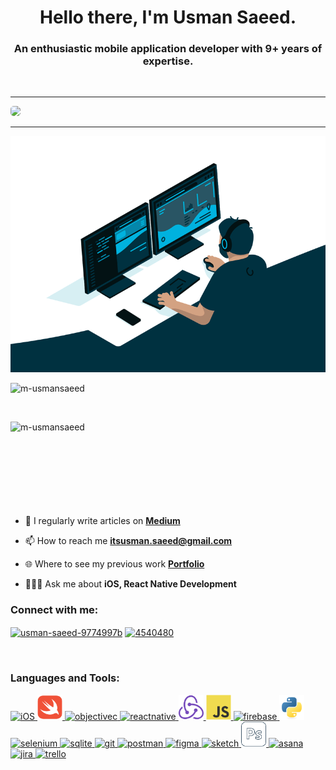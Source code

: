 <body>
<h1 align="center">Hello there, I'm Usman Saeed.</h1>
<h3 align="center">An enthusiastic mobile application developer with 9+ years of expertise.</h3>

<br>

---

<a href="https://alkhidmat.org/appeal/emergency-appeal-palestine-save-lives-in-gaza-today">
	<img src="https://svg-navy.vercel.app/genocide" style="border-radius: 5px;">
</a>
<br>

---

<img src="1.gif" alt="coding" />

<p align="left"> <img src="https://komarev.com/ghpvc/?username=m-usmansaeed&label=Profile%20views&color=0e75b6&style=flat" alt="m-usmansaeed" /> </p>

<br>
<p>
<img align="left" src="https://github-readme-stats.vercel.app/api/top-langs?username=m-usmansaeed&show_icons=true&locale=en&layout=compact" alt="m-usmansaeed" />
</p>
<br>
<br>
<br>
<br>
<br>
<br>
<br>
<br>

- 📝 I regularly write articles on [**Medium**](https://medium.com/@itsusman.saeed)

- 📫 How to reach me [**itsusman.saeed@gmail.com**](mailto:itsusman.saeed@gmail.com) 
- 🌐 Where to see my previous work [**Portfolio**](https://m-usmansaeed.github.io)
- 👨🏻‍💻 Ask me about **iOS, React Native Development**



<h3 align="left">Connect with me:</h3>
<p align="left">
<a href="https://linkedin.com/in/usman-saeed-9774997b" target="blank"><img align="center" src="https://raw.githubusercontent.com/rahuldkjain/github-profile-readme-generator/master/src/images/icons/Social/linked-in-alt.svg" alt="usman-saeed-9774997b" height="30" width="40" /></a>
<a href="https://stackoverflow.com/users/4540480" target="blank"><img align="center" src="https://raw.githubusercontent.com/rahuldkjain/github-profile-readme-generator/master/src/images/icons/Social/stack-overflow.svg" alt="4540480" height="30" width="40" /></a>
</p>

<br>

<h3 align="left">Languages and Tools:</h3>

<p align="left"> 
<a href="https://developer.apple.com/ios/" target="_blank" rel="noreferrer"> 
<img src="https://www.vectorlogo.zone/logos/apple/apple-icon.svg" alt="iOS" width="40" height="40"/> 
</a> 
<a href="https://developer.apple.com/swift/" target="_blank" rel="noreferrer"> 
<img src="https://raw.githubusercontent.com/devicons/devicon/master/icons/swift/swift-original.svg" alt="swift" width="40" height="40"/> 
</a> 
<a href="https://developer.apple.com/library/archive/documentation/Cocoa/Conceptual/ProgrammingWithObjectiveC/Introduction/Introduction.html" target="_blank" rel="noreferrer"> 
<img src="https://www.vectorlogo.zone/logos/apple_objectivec/apple_objectivec-icon.svg" alt="objectivec" width="40" height="40"/> 
</a> 
<a href="https://reactnative.dev/" target="_blank" rel="noreferrer"> 
<img src="https://reactnative.dev/img/header_logo.svg" alt="reactnative" width="40" height="40"/> 
</a> 
<a href="https://redux.js.org" target="_blank" rel="noreferrer"> 
<img src="https://raw.githubusercontent.com/devicons/devicon/master/icons/redux/redux-original.svg" alt="redux" width="40" height="40"/> 
</a> 
<!--<a href="https://nodejs.org" target="_blank" rel="noreferrer"> 
<img src="https://raw.githubusercontent.com/devicons/devicon/master/icons/nodejs/nodejs-original-wordmark.svg" alt="nodejs" width="40" height="40"/> 
</a> 
<a href="https://expressjs.com" target="_blank" rel="noreferrer"> 
<img src="https://raw.githubusercontent.com/devicons/devicon/master/icons/express/express-original-wordmark.svg" alt="express" width="40" height="40"/> 
</a> 
--><a href="https://developer.mozilla.org/en-US/docs/Web/JavaScript" target="_blank" rel="noreferrer"> 
<img src="https://raw.githubusercontent.com/devicons/devicon/master/icons/javascript/javascript-original.svg" alt="javascript" width="40" height="40"/> 
</a> 
<!--<a href="https://www.mongodb.com/" target="_blank" rel="noreferrer"> 
<img src="https://raw.githubusercontent.com/devicons/devicon/master/icons/mongodb/mongodb-original-wordmark.svg" alt="mongodb" width="40" height="40"/> 
</a> 
--><a href="https://firebase.google.com/" target="_blank" rel="noreferrer"> 
<img src="https://www.vectorlogo.zone/logos/firebase/firebase-icon.svg" alt="firebase" width="40" height="40"/> </a> 
<a href="https://www.python.org" target="_blank" rel="noreferrer"> 
<img src="https://raw.githubusercontent.com/devicons/devicon/master/icons/python/python-original.svg" alt="python" width="40" height="40"/> 
</a> 
<a href="https://www.selenium.dev" target="_blank" rel="noreferrer"> 
<img src="https://raw.githubusercontent.com/detain/svg-logos/780f25886640cef088af994181646db2f6b1a3f8/svg/selenium-logo.svg" alt="selenium" width="40" height="40"/> 
</a> 
<a href="https://www.sqlite.org/" target="_blank" rel="noreferrer"> 
<img src="https://www.vectorlogo.zone/logos/sqlite/sqlite-icon.svg" alt="sqlite" width="40" height="40"/> 
</a> 
<a href="https://git-scm.com/" target="_blank" rel="noreferrer"> 
<img src="https://www.vectorlogo.zone/logos/git-scm/git-scm-icon.svg" alt="git" width="40" height="40"/> 
</a> 
<a href="https://postman.com" target="_blank" rel="noreferrer"> 
<img src="https://www.vectorlogo.zone/logos/getpostman/getpostman-icon.svg" alt="postman" width="40" height="40"/> 
</a> 
<a href="https://www.figma.com/" target="_blank" rel="noreferrer"> 
<img src="https://www.vectorlogo.zone/logos/figma/figma-icon.svg" alt="figma" width="40" height="40"/> 
</a> 
<a href="https://www.sketch.com/" target="_blank" rel="noreferrer"> 
<img src="https://www.vectorlogo.zone/logos/sketchapp/sketchapp-icon.svg" alt="sketch" width="40" height="40"/>
</a> 
<a href="https://www.photoshop.com/en" target="_blank" rel="noreferrer"> <img src="https://raw.githubusercontent.com/devicons/devicon/master/icons/photoshop/photoshop-line.svg" alt="photoshop" width="40" height="40"/> 
</a> 
<a href="https://asana.com" target="_blank" rel="noreferrer"> 
<img src="https://www.vectorlogo.zone/logos/asana/asana-ar21.svg" alt="asana" width="40" height="40"/> 
</a> 
<a href="https://www.atlassian.com/software/jira" target="_blank" rel="noreferrer"> 
<img src="https://www.vectorlogo.zone/logos/atlassian_jira/atlassian_jira-icon.svg" alt="jira" width="40" height="40"/> 
</a> 
<a href="https://trello.com" target="_blank" rel="noreferrer"> 
<img src="https://www.vectorlogo.zone/logos/trello/trello-icon.svg" alt="trello" width="40" height="40"/> 
</a> 
</p>
</body>
